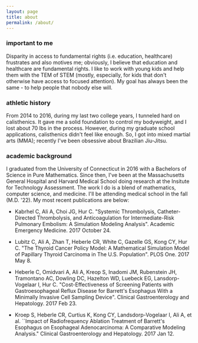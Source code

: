 ```yaml
---
layout: page
title: about
permalink: /about/
---
```


### important to me

Disparity in access to fundamental rights (i.e. education, healthcare) frustrates and also motives me; obviously, I believe that education and healthcare are fundamental rights. I like to work with young kids and help them with the TEM of STEM (mostly, especially, for kids that don't otherwise have access to focused attention). My goal has always been the same - to help people that nobody else will.

### athletic history

From 2014 to 2016, during my last two college years, I tunneled hard on calisthenics. It gave me a solid foundation to control my bodyweight, and I lost about 70 lbs in the process. However, during my graduate school applications, calisthenics didn't feel like enough. So, I got into mixed martial arts (MMA); recently I've been obsessive about Brazilian Jiu-Jitsu.

### academic background

I graduated from the University of Connecticut in 2016 with a Bachelors of Science in Pure Mathematics. Since then, I've been at the Massachusetts General Hospital and Harvard Medical School doing research at the Insitute for Technology Assessment. The work I do is a blend of mathematics, computer science, and medicine. I'll be attending medical school in the fall (M.D. '22). My most recent publications are below:

- Kabrhel C, Ali A, Choi JG, Hur C. "Systemic Thrombolysis, Catheter-Directed Thrombolysis, and Anticoagulation for Intermediate-Risk Pulmonary Embolism: A Simulation Modeling Analysis". Academic Emergency Medicine. 2017 October 24.
		
- Lubitz C, Ali A, Zhan T, Heberle CR, White C, Gazelle GS, Kong CY, Hur C. "The Thyroid Cancer Policy Model: A Mathematical Simulation Model of Papillary Thyroid Carcinoma in The U.S. Population". PLOS One. 2017 May 8.
		
- Heberle C, Omidvari A, Ali A, Kreop S, Inadomi JM, Rubenstein JH, Tramontano AC, Dowling DC, Hazelton WD, Luebeck EG, Lansdorp-Vogelaar I, Hur C.  "Cost-Effectiveness of Screening Patients with Gastroesophageal Reflux Disease for Barrett's Esophagus With a Minimally Invasive Cell Sampling Device". Clinical Gastroenterology and Hepatology. 2017 Feb 23.
		
- Kroep S, Heberle CR, Curtius K, Kong CY, Landsdorp-Vogelaar I, Ali A, et al. ``Impact of Radiofrequency Ablation Treatment of Barrett's Esophagus on Esophageal Adenocarcinoma: A Comparative Modeling Analysis." Clinical Gastroenterology and Hepatology. 2017 Jan 12.

